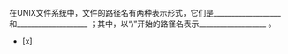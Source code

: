 在UNIX文件系统中，文件的路径名有两种表示形式，它们是___________________ 和____________________
；其中，以“/”开始的路径名表示___________________ 。
- [x]  

